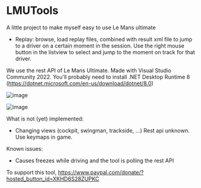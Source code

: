 # LMUTools

A little project to make myself easy to use Le Mans ultimate
- Replay: browse, load replay files, combined with result xml file to jump to a driver on a certain moment in the session. Use the right mouse button in the listview to select and jump to the moment on track for that driver.

We use the rest API of Le Mans Ultimate.
Made with Visual Studio Community 2022.
You'll probably need to install .NET Desktop Runtime 8 (https://dotnet.microsoft.com/en-us/download/dotnet/8.0)

![image](https://github.com/JeGoBE8900/LMUTools/assets/168869412/1a282566-193d-478a-b5f1-c33caf3197af)

![image](https://github.com/JeGoBE8900/LMUTools/assets/168869412/0f9dadfc-dbca-4bcd-aabe-0bfff4164d5c)

What is not (yet) implemented:
- Changing views (cockpit, swingman, trackside, ...) Rest api unknown. Use keymaps in game.

Known issues:
- Causes freezes while driving and the tool is polling the rest API

To support this tool, https://www.paypal.com/donate/?hosted_button_id=XKHD6S28ZUPKC
